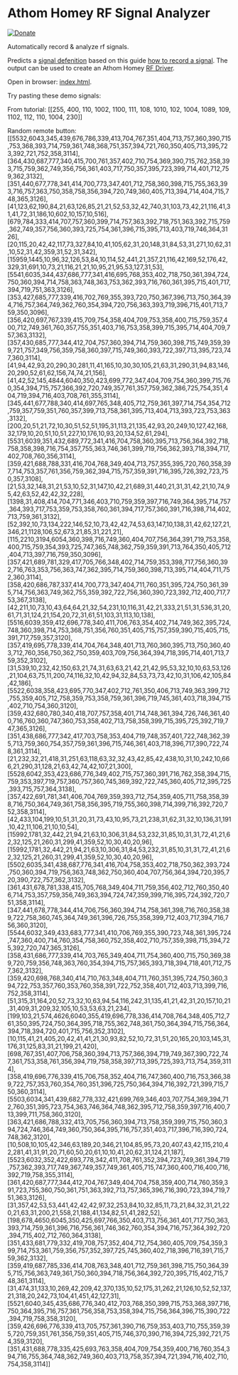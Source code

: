 # Athom Homey RF Signal Analyzer
[![Donate](https://img.shields.io/badge/Donate-PayPal-green.svg)](https://www.paypal.com/cgi-bin/webscr?cmd=_donations&business=RFE6WKJ4VRB5U&lc=NL&item_name=Harrie%20de%20Groot&item_number=Athom%20Homey%20RF%20Signal%20Analyzer&currency_code=EUR&bn=PP%2dDonationsBF%3abtn_donateCC_LG%2egif%3aNonHosted)

Automatically record & analyze rf signals.

Predicts a [signal defenition](https://developer.athom.com/docs/apps/tutorial-Signals-Creating%20a%20Signal.html) based on this guide [how to record a signal](https://github.com/athombv/node-homey-433/wiki/How-to-record-a-signal).
The output can be used to create an Athom Homey [RF Driver](https://github.com/athombv/node-homey-rfdriver).

Open in browser: [index.html](http://htmlpreview.github.io/?https://github.com/harriedegroot/Athom-Homey-RF-Signal-Analyzer/blob/master/index.html).

Try pasting these demo signals:

From tutorial: 
[[255, 400, 110, 1002, 1100, 111, 108, 1010, 102, 1004, 1089, 109, 1102, 112, 110, 1004, 230]]

Random remote button: [[5532,6043,345,439,676,786,339,413,704,767,351,404,713,757,360,390,715,753,368,393,714,759,361,748,368,751,357,394,721,760,350,405,713,395,723,392,721,752,358,3114],[364,430,687,777,340,415,700,761,357,402,710,754,369,390,715,762,358,393,715,759,362,749,356,756,361,403,717,750,357,395,723,399,714,401,712,759,362,3132],[351,440,677,778,341,414,700,773,347,401,712,758,360,398,715,755,363,393,716,757,363,750,358,758,356,394,720,749,360,405,713,394,714,404,715,748,365,3126],[41,123,62,190,84,21,63,126,85,21,21,52,53,32,42,740,31,103,73,42,21,116,41,31,41,72,31,186,10,602,10,157,10,516],[679,784,333,414,707,757,360,399,714,757,363,392,718,751,363,392,715,759,362,749,357,756,360,393,725,754,361,396,715,395,713,403,719,746,364,3126],[20,115,20,42,42,117,73,327,84,10,41,105,62,31,20,148,31,84,53,31,271,10,62,31,10,52,31,42,359,31,52,31,342],[15959,1445,10,96,32,126,53,84,10,114,52,441,21,357,21,116,42,169,52,176,42,329,31,691,10,73,21,116,21,21,10,95,21,95,53,127,31,53],[5541,6035,344,437,686,777,341,416,695,768,353,402,718,750,361,394,724,750,360,394,714,758,363,748,363,753,362,393,716,760,361,395,715,401,717,394,719,751,363,3126],[353,427,685,777,339,416,702,769,355,393,720,750,367,396,713,750,364,394,716,757,364,749,362,760,354,394,720,756,363,393,719,396,715,401,713,759,350,3096],[356,420,697,767,339,415,709,754,358,404,709,753,358,400,715,759,357,400,712,749,361,760,357,755,351,403,716,753,358,399,715,395,714,404,709,757,363,3132],[357,430,685,777,344,412,704,757,360,394,714,759,360,398,715,749,359,399,721,757,349,756,359,758,360,397,715,749,360,393,722,397,713,395,723,747,360,3114],[41,94,42,93,20,290,30,281,11,41,165,10,30,30,105,21,63,31,290,31,94,83,146,20,290,52,61,62,156,74,74,21,156],[41,42,52,145,4844,6040,350,423,699,772,347,404,709,754,360,399,715,760,354,394,715,757,366,392,720,749,357,761,357,759,362,386,725,754,351,404,719,394,716,403,708,761,355,3114],[345,441,677,788,340,414,697,765,348,405,712,759,361,397,714,754,354,712,759,357,759,351,760,357,399,713,758,361,395,713,404,713,393,723,753,363,3132],[200,20,51,21,72,10,30,51,52,51,195,31,113,21,135,42,93,20,249,10,127,42,168,32,179,10,20,51,10,51,227,10,176,10,93,20,134,52,61,294],[5531,6039,351,432,689,772,341,416,704,758,360,395,713,756,364,392,718,758,358,398,716,754,357,755,363,746,361,399,719,756,362,393,718,394,717,402,708,760,356,3114],[359,421,688,788,331,416,704,768,349,404,713,757,355,395,720,760,358,397,714,753,357,761,356,759,362,394,715,757,359,391,716,395,726,392,723,750,357,3108],[21,53,32,148,31,21,53,10,52,31,147,10,42,21,689,31,440,21,31,31,42,21,10,74,95,42,63,52,42,42,32,228],[1398,31,408,414,704,771,346,403,710,759,359,397,716,749,364,395,714,757,364,393,717,753,359,753,358,760,361,394,717,757,360,391,716,398,714,402,713,759,361,3132],[52,392,10,73,134,222,146,52,10,73,42,42,74,53,63,147,10,138,31,42,62,127,21,346,21,1128,106,52,673,21,85,31,221,21],[115,2210,3194,6054,360,398,716,749,360,404,707,756,364,391,719,753,358,400,715,759,354,393,725,747,365,748,362,759,359,391,713,764,350,405,712,404,713,397,716,759,350,3096],[357,421,689,781,329,417,705,766,348,402,714,759,353,398,717,756,360,392,716,763,353,756,363,747,362,395,714,759,360,398,713,395,714,404,711,752,360,3114],[358,420,686,787,337,414,700,773,347,404,711,760,351,395,724,750,361,395,714,756,363,749,362,755,359,392,722,756,360,390,723,392,712,400,717,753,367,3138],[42,211,10,73,10,43,64,64,21,32,54,231,10,116,31,42,21,333,21,51,31,536,31,20,61,71,31,124,21,154,20,72,31,61,51,103,31,113,10,138],[5516,6039,359,412,696,778,340,411,706,763,354,402,714,749,362,395,724,748,360,398,714,753,368,751,356,760,351,405,715,757,359,390,715,405,715,391,717,759,357,3120],[357,419,695,778,339,414,704,764,348,401,713,760,360,395,713,750,360,403,712,760,356,750,362,750,359,403,709,756,364,394,718,395,714,401,713,759,352,3102],[31,539,10,232,42,150,63,21,74,31,63,63,21,42,21,42,95,53,32,10,10,63,53,126,21,104,63,75,11,200,74,116,32,10,42,94,32,84,53,73,73,42,10,31,106,42,105,84,42,186],[5522,6038,358,423,695,770,347,402,712,761,350,406,713,749,363,399,712,755,359,405,712,758,359,753,358,759,361,396,719,745,361,403,718,394,715,402,710,754,360,3120],[359,432,680,780,340,418,707,757,358,401,714,748,361,394,726,746,361,400,716,760,360,747,360,753,358,402,713,758,358,399,715,395,725,392,719,747,365,3126],[351,438,686,777,342,417,703,758,353,404,719,748,357,401,722,748,362,395,713,759,360,754,357,759,361,396,715,746,361,403,718,396,717,390,722,748,361,3114],[21,232,32,21,418,31,251,63,118,63,32,32,43,42,85,42,438,10,31,10,242,10,666,21,290,31,128,21,63,42,74,42,107,21,300],[5528,6042,353,423,686,776,349,402,715,757,360,391,716,762,358,394,715,759,353,397,719,757,360,757,360,745,369,392,722,745,360,405,712,395,725,393,715,757,364,3138],[357,422,691,781,341,406,704,769,359,393,712,754,359,405,711,758,358,398,716,750,364,749,361,758,356,395,719,755,360,398,714,399,716,392,720,752,358,3114],[42,433,104,199,10,51,31,20,31,73,43,10,95,73,21,238,31,62,31,32,10,136,31,191,10,42,11,106,21,10,10,54],[15992,1781,32,442,21,94,21,63,10,306,31,84,53,232,31,85,10,31,31,72,41,21,62,32,125,21,260,31,299,41,359,52,10,30,40,20,96],[15992,1781,32,442,21,94,21,63,10,306,31,84,53,232,31,85,10,31,31,72,41,21,62,32,125,21,260,31,299,41,359,52,10,30,40,20,96],[5502,6035,341,438,687,776,341,416,704,758,353,402,718,750,362,393,724,750,360,394,719,756,363,748,362,750,360,404,707,756,364,394,720,395,720,390,722,757,362,3132],[361,431,678,781,338,415,705,768,349,404,711,759,356,402,712,760,350,406,714,753,357,759,356,749,363,394,724,747,359,399,716,395,724,392,720,751,358,3114],[347,441,678,778,344,414,706,756,360,394,714,758,361,398,716,760,358,389,722,758,360,745,364,749,361,396,726,755,358,399,712,403,717,394,716,756,360,3120],[5544,6032,349,433,683,777,341,410,706,769,355,390,723,748,361,395,724,747,360,400,714,760,354,758,360,752,358,402,710,757,359,398,715,394,725,392,720,747,365,3126],[358,431,686,777,339,414,703,765,349,404,711,754,360,400,715,750,369,389,720,759,356,748,363,760,354,394,715,757,365,393,718,394,718,401,712,757,362,3132],[359,420,698,768,340,414,710,763,348,404,711,760,351,395,724,750,360,394,722,753,357,760,353,760,358,391,722,752,358,401,712,403,713,399,716,752,358,3114],[51,315,31,164,20,52,73,32,10,63,94,54,116,242,31,135,41,21,42,31,20,157,10,21,31,409,31,209,32,105,10,53,53,63,21,234],[199,103,21,574,4626,6040,355,419,696,778,336,414,708,764,348,405,712,761,350,395,724,750,364,395,718,755,362,748,361,750,364,394,715,756,364,394,718,394,720,401,715,756,352,3102],[10,115,41,21,405,20,42,41,41,21,30,93,82,52,10,72,31,51,20,165,20,103,145,31,176,31,125,83,31,21,199,21,420],[698,767,351,407,706,758,360,394,713,757,366,394,719,749,367,390,722,747,361,753,358,761,356,394,719,758,358,397,713,395,725,393,713,754,359,3114],[358,419,696,776,339,415,706,758,352,404,716,747,360,400,716,753,366,389,722,757,353,760,354,760,351,396,725,750,364,394,716,392,721,399,715,750,360,3114],[5503,6034,341,439,682,778,332,421,699,769,346,403,707,754,369,394,712,760,351,395,723,754,363,746,364,748,362,395,712,758,359,397,716,400,713,399,711,758,360,3120],[363,421,686,788,332,413,705,756,360,394,713,758,359,399,715,750,360,394,724,746,364,749,360,750,364,395,716,757,351,403,717,396,716,390,724,748,362,3120],[10,508,10,105,42,346,63,189,20,346,21,104,85,95,73,20,407,43,42,115,210,42,281,41,31,91,20,71,60,50,20,61,10,10,41,20,62,31,124,21,187],[5523,6032,352,422,693,778,342,411,708,761,352,394,723,749,361,394,719,757,362,393,717,749,367,749,357,749,361,405,715,747,360,400,716,400,716,392,719,758,355,3114],[361,420,687,777,344,412,704,767,349,404,704,758,359,400,714,760,359,391,723,755,360,750,361,751,363,392,713,757,365,396,716,390,723,394,719,751,363,3126],[31,357,42,53,53,441,42,42,42,97,32,253,84,10,32,85,11,73,21,84,32,31,21,220,21,63,31,200,21,558,21,188,41,134,82,51,41,282,52],[198,678,4650,6045,350,425,697,766,350,403,713,756,361,401,717,750,363,393,714,759,361,396,716,756,361,746,362,760,354,394,716,757,364,392,720,394,715,402,712,760,364,3138],[351,433,681,779,332,419,708,757,352,404,712,754,360,405,709,754,359,399,714,753,361,759,356,757,352,397,725,745,360,402,718,396,716,391,715,759,362,3132],[359,419,687,785,336,414,708,763,348,401,712,759,361,398,715,750,364,395,715,756,363,749,361,750,360,394,718,756,364,392,720,395,715,402,715,748,361,3114],[31,474,31,133,10,269,42,209,42,370,135,10,52,175,31,262,21,126,10,52,52,137,21,318,20,242,73,104,41,451,42,127,31],[5521,6040,345,435,686,776,340,412,703,768,350,399,715,753,368,397,716,750,364,395,716,757,361,756,358,753,358,394,715,756,364,396,715,390,722,394,719,758,358,3120],[359,426,696,776,339,413,705,757,361,390,716,759,353,403,710,755,359,395,720,759,351,761,356,759,351,405,715,746,370,390,716,394,725,392,721,754,359,3120],[351,431,688,778,335,425,693,763,358,404,709,754,359,400,716,760,354,394,716,755,364,748,362,749,360,403,713,758,357,394,721,394,716,402,710,754,358,3114]]
